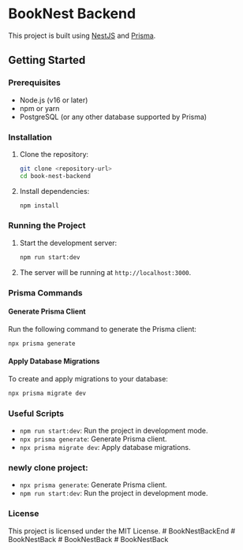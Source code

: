 # BookNest Backend

This project is built using [NestJS](https://nestjs.com/) and [Prisma](https://www.prisma.io/).

## Getting Started

### Prerequisites

- Node.js (v16 or later)
- npm or yarn
- PostgreSQL (or any other database supported by Prisma)

### Installation

1. Clone the repository:

   ```bash
   git clone <repository-url>
   cd book-nest-backend
   ```

2. Install dependencies:
   ```bash
   npm install
   ```

### Running the Project

1. Start the development server:

   ```bash
   npm run start:dev
   ```

2. The server will be running at `http://localhost:3000`.

### Prisma Commands

#### Generate Prisma Client

Run the following command to generate the Prisma client:

```bash
npx prisma generate
```

#### Apply Database Migrations

To create and apply migrations to your database:

```bash
npx prisma migrate dev
```

### Useful Scripts

- `npm run start:dev`: Run the project in development mode.
- `npx prisma generate`: Generate Prisma client.
- `npx prisma migrate dev`: Apply database migrations.

### newly clone project:

- `npx prisma generate`: Generate Prisma client.
- `npm run start:dev`: Run the project in development mode.

### License

This project is licensed under the MIT License.
#   B o o k N e s t B a c k E n d  
 #   B o o k N e s t B a c k  
 #   B o o k N e s t B a c k  
 #   B o o k N e s t B a c k  
 